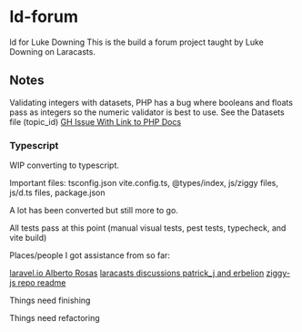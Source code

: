 # ld-forum
ld for Luke Downing
This is the build a forum project taught by Luke Downing on Laracasts.

## Notes
Validating integers with datasets, PHP has a bug where booleans and
floats pass as integers so the numeric validator is best to use.
See the Datasets file (topic_id)
[GH Issue With Link to PHP Docs](https://github.com/laravel/framework/issues/28685)

### Typescript
WIP converting to typescript.

Important files: tsconfig.json vite.config.ts, @types/index, js/ziggy files, js/d.ts files, package.json

A lot has been converted but still more to go. 

All tests pass at this point (manual visual tests, pest tests, typecheck, and vite build)

Places/people I got assistance from so far:

[laravel.io Alberto Rosas](https://laravel.io/articles/enhancing-laravel-and-inertiajs-with-typescript-and-vue-3s-composition-api-to-build-a-powerful-spa)
[laracasts discussions patrick_j and erbelion](https://laracasts.com/discuss/channels/javascript/how-to-strongly-type-inertiajs-usepage-hook)
[ziggy-js repo readme](https://github.com/tighten/ziggy)

Things need finishing

Things need refactoring
